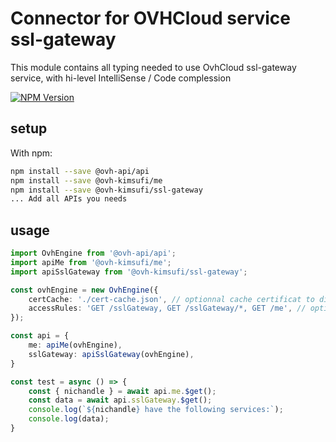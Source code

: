 # Connector for OVHCloud service ssl-gateway

This module contains all typing needed to use OvhCloud ssl-gateway service, with hi-level IntelliSense / Code complession

[![NPM Version](https://img.shields.io/npm/v/@ovh-kimsufi/ssl-gateway.svg?style=flat)](https://www.npmjs.org/package/@ovh-kimsufi/ssl-gateway)

## setup

With npm:
````bash
npm install --save @ovh-api/api
npm install --save @ovh-kimsufi/me
npm install --save @ovh-kimsufi/ssl-gateway
... Add all APIs you needs
````

## usage

````typescript
import OvhEngine from '@ovh-api/api';
import apiMe from '@ovh-kimsufi/me';
import apiSslGateway from '@ovh-kimsufi/ssl-gateway';

const ovhEngine = new OvhEngine({ 
    certCache: './cert-cache.json', // optionnal cache certificat to disk
    accessRules: 'GET /sslGateway, GET /sslGateway/*, GET /me', // optionnal limit the requested privileges.
});

const api = {
    me: apiMe(ovhEngine),
    sslGateway: apiSslGateway(ovhEngine),
}

const test = async () => {
    const { nichandle } = await api.me.$get();
    const data = await api.sslGateway.$get();
    console.log(`${nichandle} have the following services:`);
    console.log(data);
}

````